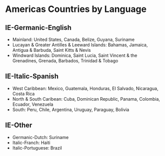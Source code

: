 # Americas Countries by Language

## IE-Germanic-English
* Mainland: United States, Canada, Belize, Guyana, Suriname
* Lucayan & Greater Antilles & Leeward Islands: Bahamas, Jamaica, Antigua & Barbuda, Saint Kitts & Nevis
* Windward Islands: Dominica, Saint Lucia, Saint Vincent & the Grenadines, Grenada, Barbados, Trinidad & Tobago

## IE-Italic-Spanish
* West Caribbean: Mexico, Guatemala, Honduras, El Salvado, Nicaragua, Costa Rica
* North & South Caribean: Cuba, Dominican Republic, Panama, Colombia, Ecuador, Venezuela
* South: Peru, Chile, Argentina, Uruguay, Paraguay, Bolivia

## IE-Other
* Germanic-Dutch: Suriname
* Italic-Franch: Haiti
* Italic-Portuguese: Brazil

